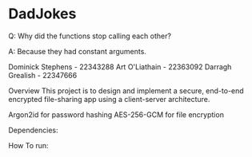 # DadJokes

Q: Why did the functions stop calling each other?

A: Because they had constant arguments.


Dominick Stephens - 22343288
Art O'Liathain - 22363092
Darragh Grealish - 22347666

Overview
This project is to design and implement a secure, end-to-end encrypted file-sharing app using a client-server architecture.

Argon2id for password hashing
AES-256-GCM for file encryption


Dependencies:

How To run: